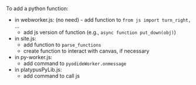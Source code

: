 To add a python function:

- in webworker.js:
(no need)  - add function to `from js import turn_right,` ...
  - add js version of function (e.g., `async function put_down(obj)`)
- in site.js:
  - add function to `parse_functions`   
  - create function to interact with canvas, if necessary
- in py-worker.js:
  - add command to `pyodideWorker.onmessage` 
- in platypusPyLib.js:
  - add command to call js 
